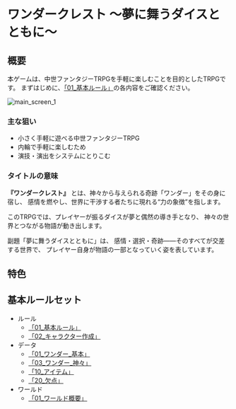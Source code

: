 
# ワンダークレスト ～夢に舞うダイスとともに～

## 概要

本ゲームは、中世ファンタジーTRPGを手軽に楽しむことを目的としたTRPGです。
まずはじめに、[「01_基本ルール」](TRPG_Project/Public_Rules/Core_Rulebook/01_Rules/01_基本ルール.md)の各内容をご確認ください。

![main_screen_1](image/main_screen_1.png)

### 主な狙い

+ 小さく手軽に遊べる中世ファンタジーTRPG
+ 内輪で手軽に楽しむため
+ 演技・演出をシステムにとりこむ

### タイトルの意味

**『ワンダークレスト』** とは、神々から与えられる奇跡「ワンダー」をその身に宿し、
感情を燃やし、世界に干渉する者たちに現れる“力の象徴”を指します。

このTRPGでは、プレイヤーが振るダイスが夢と偶然の導き手となり、
神々の世界とつながる物語が動き出します。

副題「夢に舞うダイスとともに」は、
感情・選択・奇跡――そのすべてが交差する世界で、
プレイヤー自身が物語の一部となっていく姿を表しています。

## 特色

## 基本ルールセット

- ルール
    - [「01_基本ルール」](Public_Rules/Core_Rulebook/01_Rules/01_基本ルール.md)
    - [「02_キャラクター作成」](Public_Rules/Core_Rulebook/01_Rules/02_キャラクター作成.md)
- データ
    - [「01_ワンダー_基本」](Public_Rules/Core_Rulebook/02_Data/01_ワンダー_基本.md)
    - [「03_ワンダー_神々」](Public_Rules/Core_Rulebook/02_Data/03_ワンダー_神々.md)
    - [「10_アイテム」](Public_Rules/Core_Rulebook/02_Data/10_アイテム.md)
    - [「20_欠点」](Public_Rules/Core_Rulebook/02_Data/20_欠点.md)
- ワールド
    - [「01_ワールド概要」](Public_Rules/Core_Rulebook/03_World/01_ワールド概要.md)
